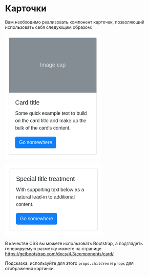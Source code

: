 # Карточки

Вам необходимо реализовать компонент карточек, позволяющий использовать себя следующим образом:

![](./assets/card1.png)

![](./assets/card2.png)

В качестве CSS вы можете использовать Bootstrap, а подглядеть генерируемую разметку можете на странице: https://getbootstrap.com/docs/4.3/components/card/

Подсказка: используйте для этого `props.children` и `props` для отображения картинки.
